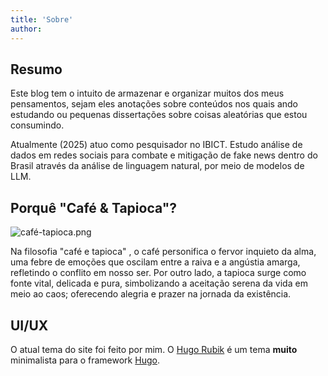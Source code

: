 ```yaml
---
title: 'Sobre'
author: 
---
```


## Resumo

Este blog tem o intuito de armazenar e organizar muitos dos meus pensamentos, sejam eles anotações sobre conteúdos nos quais ando estudando ou pequenas dissertações sobre coisas aleatórias que estou consumindo.

Atualmente (2025) atuo como pesquisador no IBICT. Estudo análise de dados em redes sociais para combate e mitigação de fake news dentro do Brasil através da análise de linguagem natural, por meio de modelos de LLM.

## Porquê "Café & Tapioca"?

![café-tapioca.png](https://raw.githubusercontent.com/1917dc/blog/refs/heads/main/static/cafe_tapioca.png)

Na filosofia "café e tapioca" , o café personifica o fervor inquieto da alma, uma febre de emoções que oscilam entre a raiva e a angústia amarga, refletindo o conflito em nosso ser. Por outro lado, a tapioca surge como fonte vital, delicada e pura, simbolizando a aceitação serena da vida em meio ao caos; oferecendo alegria e prazer na jornada da existência.

## UI/UX

O atual tema do site foi feito por mim. 
O [Hugo Rubik](https://github.com/1917dc/hugo-rubik) é um tema **muito** minimalista para o framework [Hugo](https://gohugo.io/).
